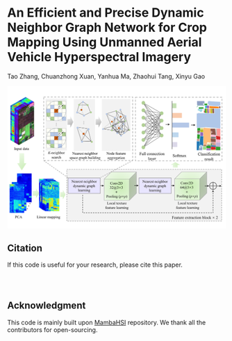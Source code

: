

# An Efficient and Precise Dynamic Neighbor Graph Network for Crop Mapping Using Unmanned Aerial Vehicle Hyperspectral Imagery 

Tao Zhang, Chuanzhong Xuan, Yanhua Ma, Zhaohui Tang, Xinyu Gao

<div align="center">
    <img src="figure/framework.png" alt="framework" width="800"/>
</div>



## Citation
If this code is useful for your research, please cite this paper.
```

```

```


```

## Acknowledgment

This code is mainly built upon [MambaHSI](https://github.com/li-yapeng/MambaHSI) repository. We thank all the contributors for open-sourcing.

